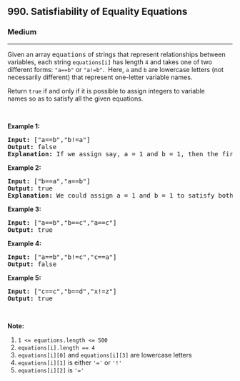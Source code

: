 <h2>990. Satisfiability of Equality Equations</h2><h3>Medium</h3><hr><div style="user-select: auto;"><p style="user-select: auto;">Given an array <font face="monospace" style="user-select: auto;">equations</font>&nbsp;of strings that represent relationships between variables, each string <code style="user-select: auto;">equations[i]</code>&nbsp;has length <code style="user-select: auto;">4</code> and takes one of two different forms: <code style="user-select: auto;">"a==b"</code> or <code style="user-select: auto;">"a!=b"</code>.&nbsp; Here, <code style="user-select: auto;">a</code> and <code style="user-select: auto;">b</code> are lowercase letters (not necessarily different) that represent one-letter variable names.</p>

<p style="user-select: auto;">Return <code style="user-select: auto;">true</code>&nbsp;if and only if it is possible to assign integers to variable names&nbsp;so as to satisfy all the given equations.</p>

<p style="user-select: auto;">&nbsp;</p>

<ol style="user-select: auto;">
</ol>

<div style="user-select: auto;">
<p style="user-select: auto;"><strong style="user-select: auto;">Example 1:</strong></p>

<pre style="user-select: auto;"><strong style="user-select: auto;">Input: </strong><span id="example-input-1-1" style="user-select: auto;">["a==b","b!=a"]</span>
<strong style="user-select: auto;">Output: </strong><span id="example-output-1" style="user-select: auto;">false</span>
<strong style="user-select: auto;">Explanation: </strong>If we assign say, a = 1 and b = 1, then the first equation is satisfied, but not the second.  There is no way to assign the variables to satisfy both equations.
</pre>

<div style="user-select: auto;">
<p style="user-select: auto;"><strong style="user-select: auto;">Example 2:</strong></p>

<pre style="user-select: auto;"><strong style="user-select: auto;">Input: </strong><span id="example-input-2-1" style="user-select: auto;">["b==a","a==b"]</span>
<strong style="user-select: auto;">Output: </strong><span id="example-output-2" style="user-select: auto;">true</span>
<strong style="user-select: auto;">Explanation: </strong>We could assign a = 1 and b = 1 to satisfy both equations.
</pre>

<div style="user-select: auto;">
<p style="user-select: auto;"><strong style="user-select: auto;">Example 3:</strong></p>

<pre style="user-select: auto;"><strong style="user-select: auto;">Input: </strong><span id="example-input-3-1" style="user-select: auto;">["a==b","b==c","a==c"]</span>
<strong style="user-select: auto;">Output: </strong><span id="example-output-3" style="user-select: auto;">true</span>
</pre>

<div style="user-select: auto;">
<p style="user-select: auto;"><strong style="user-select: auto;">Example 4:</strong></p>

<pre style="user-select: auto;"><strong style="user-select: auto;">Input: </strong><span id="example-input-4-1" style="user-select: auto;">["a==b","b!=c","c==a"]</span>
<strong style="user-select: auto;">Output: </strong><span id="example-output-4" style="user-select: auto;">false</span>
</pre>

<div style="user-select: auto;">
<p style="user-select: auto;"><strong style="user-select: auto;">Example 5:</strong></p>

<pre style="user-select: auto;"><strong style="user-select: auto;">Input: </strong><span id="example-input-5-1" style="user-select: auto;">["c==c","b==d","x!=z"]</span>
<strong style="user-select: auto;">Output: </strong><span id="example-output-5" style="user-select: auto;">true</span>
</pre>

<p style="user-select: auto;">&nbsp;</p>

<p style="user-select: auto;"><strong style="user-select: auto;">Note:</strong></p>

<ol style="user-select: auto;">
	<li style="user-select: auto;"><code style="user-select: auto;">1 &lt;= equations.length &lt;= 500</code></li>
	<li style="user-select: auto;"><code style="user-select: auto;">equations[i].length == 4</code></li>
	<li style="user-select: auto;"><code style="user-select: auto;">equations[i][0]</code> and <code style="user-select: auto;">equations[i][3]</code> are lowercase letters</li>
	<li style="user-select: auto;"><code style="user-select: auto;">equations[i][1]</code> is either <code style="user-select: auto;">'='</code> or <code style="user-select: auto;">'!'</code></li>
	<li style="user-select: auto;"><code style="user-select: auto;">equations[i][2]</code> is&nbsp;<code style="user-select: auto;">'='</code></li>
</ol>
</div>
</div>
</div>
</div>
</div>
</div>